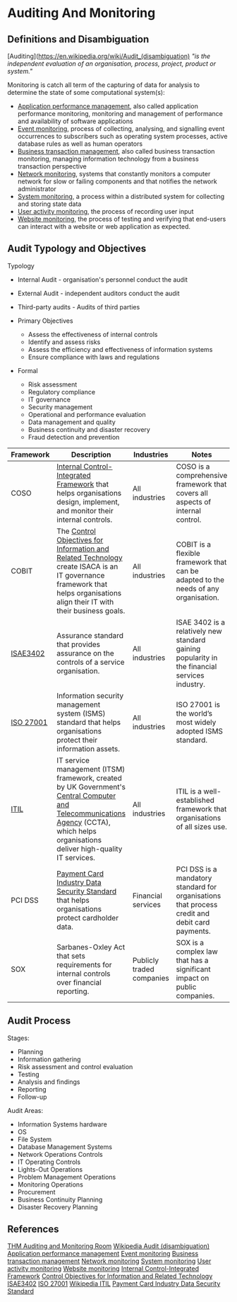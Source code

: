 # Auditing And Monitoring

## Definitions and Disambiguation

[Auditing](https://en.wikipedia.org/wiki/Audit_(disambiguation) *"is the independent evaluation of an organisation, process, project, product or system."*

Monitoring is catch all term of the capturing of data for analysis to determine the state of some computational system(s): 
- [Application performance management](https://en.wikipedia.org/wiki/Application_performance_management), also called application performance monitoring, monitoring and management of performance and availability of software applications
- [Event monitoring](https://en.wikipedia.org/wiki/Event_monitoring "Event monitoring"), process of collecting, analysing, and signalling event occurrences to subscribers such as operating system processes, active database rules as well as human operators
- [Business transaction management](https://en.wikipedia.org/wiki/Business_transaction_management "Business transaction management"), also called business transaction monitoring, managing information technology from a business transaction perspective
- [Network monitoring](https://en.wikipedia.org/wiki/Network_monitoring "Network monitoring"), systems that constantly monitors a computer network for slow or failing components and that notifies the network administrator
- [System monitoring](https://en.wikipedia.org/wiki/System_monitoring "System monitoring"), a process within a distributed system for collecting and storing state data
- [User activity monitoring](https://en.wikipedia.org/wiki/User_activity_monitoring "User activity monitoring"), the process of recording user input
- [Website monitoring](https://en.wikipedia.org/wiki/Website_monitoring "Website monitoring"), the process of testing and verifying that end-users can interact with a website or web application as expected.

## Audit Typology and Objectives  

Typology
- Internal Audit - organisation's personnel conduct the audit 
- External Audit - independent auditors conduct the audit 
- Third-party audits - Audits of third parties

- Primary Objectives
	- Assess the effectiveness of internal controls
	- Identify and assess risks
	- Assess the efficiency and effectiveness of information systems
	- Ensure compliance with laws and regulations
- Formal
	- Risk assessment
	- Regulatory compliance
	- IT governance
	- Security management
	- Operational and performance evaluation
	- Data management and quality
	- Business continuity and disaster recovery
	- Fraud detection and prevention

|Framework|Description|Industries|Notes|
|---|---|---|---|
|COSO|[Internal Control-Integrated Framework](https://www.coso.org/sitepages/internal-control.aspx) that helps organisations design, implement, and monitor their internal controls.|All industries|COSO is a comprehensive framework that covers all aspects of internal control.|
|COBIT| The [Control Objectives for Information and Related Technology](https://www.isaca.org/resources/cobit) create ISACA is an IT governance framework that helps organisations align their IT with their business goals.|All industries|COBIT is a flexible framework that can be adapted to the needs of any organisation.|
|[ISAE3402](https://isae3402.com/ISAE3402_overview.html)|Assurance standard that provides assurance on the controls of a service organisation.|All industries|ISAE 3402 is a relatively new standard gaining popularity in the financial services industry.|
|[ISO 27001](https://www.iso.org/standard/27001)|Information security management system (ISMS) standard that helps organisations protect their information assets.|All industries|ISO 27001 is the world’s most widely adopted ISMS standard.|
|[ITIL](https://en.wikipedia.org/wiki/ITIL)|IT service management (ITSM) framework, created by UK Government's [Central Computer and Telecommunications Agency](https://en.wikipedia.org/wiki/Central_Computer_and_Telecommunications_Agency "Central Computer and Telecommunications Agency") (CCTA), which helps organisations deliver high-quality IT services.|All industries|ITIL is a well-established framework that organisations of all sizes use.|
|PCI DSS|[Payment Card Industry Data Security Standard](https://www.pcisecuritystandards.org/document_library/?document=pci_dss) that helps organisations protect cardholder data.|Financial services|PCI DSS is a mandatory standard for organisations that process credit and debit card payments.|
|SOX|Sarbanes-Oxley Act that sets requirements for internal controls over financial reporting.|Publicly traded companies|SOX is a complex law that has a significant impact on public companies.|

## Audit Process

Stages:
- Planning
- Information gathering
- Risk assessment and control evaluation
- Testing
- Analysis and findings
- Reporting
- Follow-up

Audit Areas: 
- Information Systems hardware
- OS
- File System
- Database Management Systems
- Network Operations Controls
- IT Operating Controls
- Lights-Out Operations
- Problem Management Operations
- Monitoring Operations
- Procurement
- Business Continuity Planning
- Disaster Recovery Planning

## References

[THM Auditing and Monitoring Room](https://tryhackme.com/room/auditingandmonitoringse)
[Wikipedia Audit (disambiguation)](https://en.wikipedia.org/wiki/Audit_(disambiguation))
[Application performance management](https://en.wikipedia.org/wiki/Application_performance_management "Application performance management")
[Event monitoring](https://en.wikipedia.org/wiki/Event_monitoring)
[Business transaction management](https://en.wikipedia.org/wiki/Business_transaction_management "Business transaction management")
[Network monitoring](https://en.wikipedia.org/wiki/Network_monitoring "Network monitoring")
[System monitoring](https://en.wikipedia.org/wiki/System_monitoring "System monitoring")
[User activity monitoring](https://en.wikipedia.org/wiki/User_activity_monitoring "User activity monitoring")
[Website monitoring](https://en.wikipedia.org/wiki/Website_monitoring "Website monitoring")
[Internal Control-Integrated Framework](https://www.coso.org/sitepages/internal-control.aspx)
[Control Objectives for Information and Related Technology](https://www.isaca.org/resources/cobit)
[ISAE3402](https://isae3402.com/ISAE3402_overview.html)
[ISO 27001](https://www.iso.org/standard/27001)
[Wikipedia ITIL](https://en.wikipedia.org/wiki/ITIL)
[Payment Card Industry Data Security Standard](https://www.pcisecuritystandards.org/document_library/?document=pci_dss)